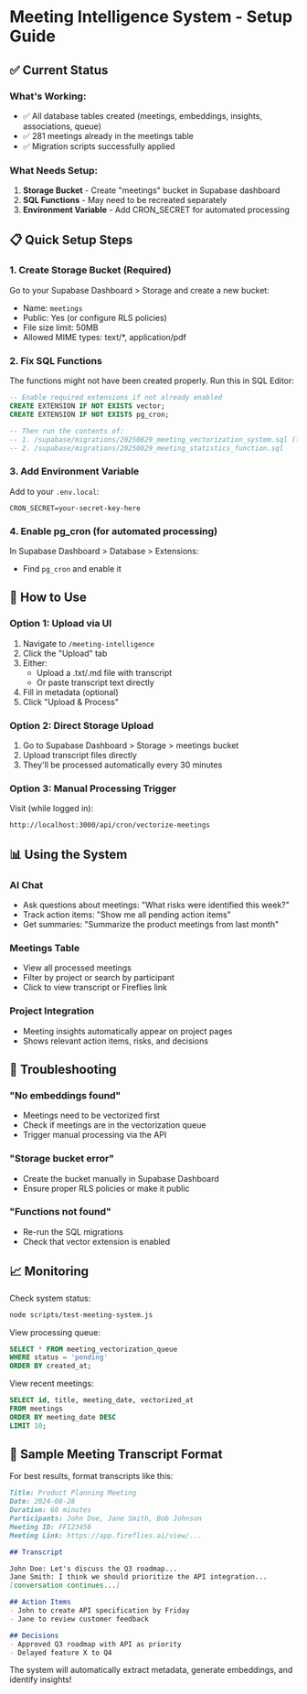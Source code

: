 # Meeting Intelligence System - Setup Guide

## ✅ Current Status

### What's Working:
- ✅ All database tables created (meetings, embeddings, insights, associations, queue)
- ✅ 281 meetings already in the meetings table
- ✅ Migration scripts successfully applied

### What Needs Setup:
1. **Storage Bucket** - Create "meetings" bucket in Supabase dashboard
2. **SQL Functions** - May need to be recreated separately
3. **Environment Variable** - Add CRON_SECRET for automated processing

## 📋 Quick Setup Steps

### 1. Create Storage Bucket (Required)
Go to your Supabase Dashboard > Storage and create a new bucket:
- Name: `meetings`
- Public: Yes (or configure RLS policies)
- File size limit: 50MB
- Allowed MIME types: text/*, application/pdf

### 2. Fix SQL Functions
The functions might not have been created properly. Run this in SQL Editor:

```sql
-- Enable required extensions if not already enabled
CREATE EXTENSION IF NOT EXISTS vector;
CREATE EXTENSION IF NOT EXISTS pg_cron;

-- Then run the contents of:
-- 1. /supabase/migrations/20250829_meeting_vectorization_system.sql (functions section)
-- 2. /supabase/migrations/20250829_meeting_statistics_function.sql
```

### 3. Add Environment Variable
Add to your `.env.local`:
```
CRON_SECRET=your-secret-key-here
```

### 4. Enable pg_cron (for automated processing)
In Supabase Dashboard > Database > Extensions:
- Find `pg_cron` and enable it

## 🚀 How to Use

### Option 1: Upload via UI
1. Navigate to `/meeting-intelligence`
2. Click the "Upload" tab
3. Either:
   - Upload a .txt/.md file with transcript
   - Or paste transcript text directly
4. Fill in metadata (optional)
5. Click "Upload & Process"

### Option 2: Direct Storage Upload
1. Go to Supabase Dashboard > Storage > meetings bucket
2. Upload transcript files directly
3. They'll be processed automatically every 30 minutes

### Option 3: Manual Processing Trigger
Visit (while logged in):
```
http://localhost:3000/api/cron/vectorize-meetings
```

## 📊 Using the System

### AI Chat
- Ask questions about meetings: "What risks were identified this week?"
- Track action items: "Show me all pending action items"
- Get summaries: "Summarize the product meetings from last month"

### Meetings Table
- View all processed meetings
- Filter by project or search by participant
- Click to view transcript or Fireflies link

### Project Integration
- Meeting insights automatically appear on project pages
- Shows relevant action items, risks, and decisions

## 🔧 Troubleshooting

### "No embeddings found"
- Meetings need to be vectorized first
- Check if meetings are in the vectorization queue
- Trigger manual processing via the API

### "Storage bucket error"
- Create the bucket manually in Supabase Dashboard
- Ensure proper RLS policies or make it public

### "Functions not found"
- Re-run the SQL migrations
- Check that vector extension is enabled

## 📈 Monitoring

Check system status:
```bash
node scripts/test-meeting-system.js
```

View processing queue:
```sql
SELECT * FROM meeting_vectorization_queue 
WHERE status = 'pending'
ORDER BY created_at;
```

View recent meetings:
```sql
SELECT id, title, meeting_date, vectorized_at 
FROM meetings 
ORDER BY meeting_date DESC 
LIMIT 10;
```

## 🎯 Sample Meeting Transcript Format

For best results, format transcripts like this:

```markdown
Title: Product Planning Meeting
Date: 2024-08-28
Duration: 60 minutes
Participants: John Doe, Jane Smith, Bob Johnson
Meeting ID: FF123456
Meeting Link: https://app.fireflies.ai/view/...

## Transcript

John Doe: Let's discuss the Q3 roadmap...
Jane Smith: I think we should prioritize the API integration...
[conversation continues...]

## Action Items
- John to create API specification by Friday
- Jane to review customer feedback

## Decisions
- Approved Q3 roadmap with API as priority
- Delayed feature X to Q4
```

The system will automatically extract metadata, generate embeddings, and identify insights!
